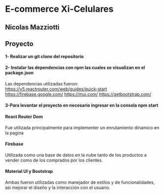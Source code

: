 # E-commerce Xi-Celulares
## Nicolas Mazziotti

## Proyecto
#### 1- Realizar un git clone del repositorio
#### 2- Instalar las dependencias con npm las cuales se visualizan en el package.json
Las dependencias utilizadas fueron:
https://v5.reactrouter.com/web/guides/quick-start
https://firebase.google.com/
https://mui.com/
https://getbootstrap.com/

#### 3-Para levantar el proyecto en necesario ingresar en la consola npm start

#### React Router Dom
Fue utilizada principalmente para implementer un enrutamiento dínamico en la pagina 

#### Firebase
Utilizada como una base de datos en la nube tanto de los productos a vender 
como de los comprados por los clientes.

#### Material UI y Bootstrap
Ambas fueron utilizadas como manejador de estilos y de funcionalidades, asi mejorar
el diseño y la interacción con el usuario.
